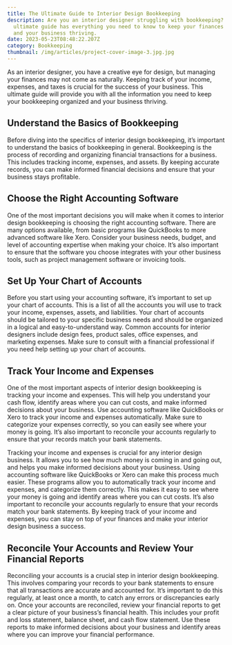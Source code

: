 ```yaml
---
title: The Ultimate Guide to Interior Design Bookkeeping
description: Are you an interior designer struggling with bookkeeping? This
  ultimate guide has everything you need to know to keep your finances organized
  and your business thriving.
date: 2023-05-23T08:48:22.207Z
category: Bookkeeping
thumbnail: /img/articles/project-cover-image-3.jpg.jpg
---
```

As an interior designer, you have a creative eye for design, but managing your finances may not come as naturally. Keeping track of your income, expenses, and taxes is crucial for the success of your business. This ultimate guide will provide you with all the information you need to keep your bookkeeping organized and your business thriving.

## Understand the Basics of Bookkeeping

Before diving into the specifics of interior design bookkeeping, it’s important to understand the basics of bookkeeping in general. Bookkeeping is the process of recording and organizing financial transactions for a business. This includes tracking income, expenses, and assets. By keeping accurate records, you can make informed financial decisions and ensure that your business stays profitable.

## Choose the Right Accounting Software

One of the most important decisions you will make when it comes to interior design bookkeeping is choosing the right accounting software. There are many options available, from basic programs like QuickBooks to more advanced software like Xero. Consider your business needs, budget, and level of accounting expertise when making your choice. It’s also important to ensure that the software you choose integrates with your other business tools, such as project management software or invoicing tools.

## Set Up Your Chart of Accounts

Before you start using your accounting software, it’s important to set up your chart of accounts. This is a list of all the accounts you will use to track your income, expenses, assets, and liabilities. Your chart of accounts should be tailored to your specific business needs and should be organized in a logical and easy-to-understand way. Common accounts for interior designers include design fees, product sales, office expenses, and marketing expenses. Make sure to consult with a financial professional if you need help setting up your chart of accounts.

## Track Your Income and Expenses

One of the most important aspects of interior design bookkeeping is tracking your income and expenses. This will help you understand your cash flow, identify areas where you can cut costs, and make informed decisions about your business. Use accounting software like QuickBooks or Xero to track your income and expenses automatically. Make sure to categorize your expenses correctly, so you can easily see where your money is going. It’s also important to reconcile your accounts regularly to ensure that your records match your bank statements.

Tracking your income and expenses is crucial for any interior design business. It allows you to see how much money is coming in and going out, and helps you make informed decisions about your business. Using accounting software like QuickBooks or Xero can make this process much easier. These programs allow you to automatically track your income and expenses, and categorize them correctly. This makes it easy to see where your money is going and identify areas where you can cut costs. It’s also important to reconcile your accounts regularly to ensure that your records match your bank statements. By keeping track of your income and expenses, you can stay on top of your finances and make your interior design business a success.

## Reconcile Your Accounts and Review Your Financial Reports

Reconciling your accounts is a crucial step in interior design bookkeeping. This involves comparing your records to your bank statements to ensure that all transactions are accurate and accounted for. It’s important to do this regularly, at least once a month, to catch any errors or discrepancies early on. Once your accounts are reconciled, review your financial reports to get a clear picture of your business’s financial health. This includes your profit and loss statement, balance sheet, and cash flow statement. Use these reports to make informed decisions about your business and identify areas where you can improve your financial performance.